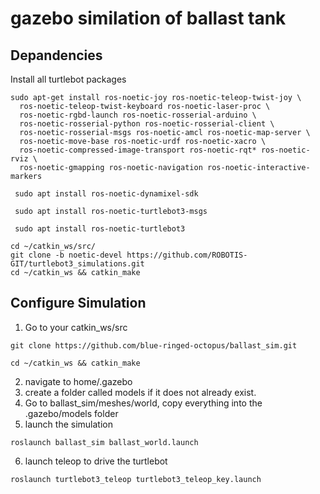 # gazebo similation of ballast tank 
## Depandencies
Install all turtlebot packages
```
sudo apt-get install ros-noetic-joy ros-noetic-teleop-twist-joy \
  ros-noetic-teleop-twist-keyboard ros-noetic-laser-proc \
  ros-noetic-rgbd-launch ros-noetic-rosserial-arduino \
  ros-noetic-rosserial-python ros-noetic-rosserial-client \
  ros-noetic-rosserial-msgs ros-noetic-amcl ros-noetic-map-server \
  ros-noetic-move-base ros-noetic-urdf ros-noetic-xacro \
  ros-noetic-compressed-image-transport ros-noetic-rqt* ros-noetic-rviz \
  ros-noetic-gmapping ros-noetic-navigation ros-noetic-interactive-markers
```
```
 sudo apt install ros-noetic-dynamixel-sdk
```
```
 sudo apt install ros-noetic-turtlebot3-msgs
```
```
 sudo apt install ros-noetic-turtlebot3
```
```
cd ~/catkin_ws/src/
git clone -b noetic-devel https://github.com/ROBOTIS-GIT/turtlebot3_simulations.git
cd ~/catkin_ws && catkin_make
```

## Configure Simulation
1. Go to your catkin_ws/src
 ```
 git clone https://github.com/blue-ringed-octopus/ballast_sim.git 
 ``` 
 ```
 cd ~/catkin_ws && catkin_make
 ```
2. navigate to home/.gazebo
3. create a folder called models if it does not already exist.
4. Go to ballast_sim/meshes/world, copy everything into the .gazebo/models folder
5. launch the simulation
``` 
roslaunch ballast_sim ballast_world.launch 
```
6. launch teleop to drive the turtlebot
```
roslaunch turtlebot3_teleop turtlebot3_teleop_key.launch
```
